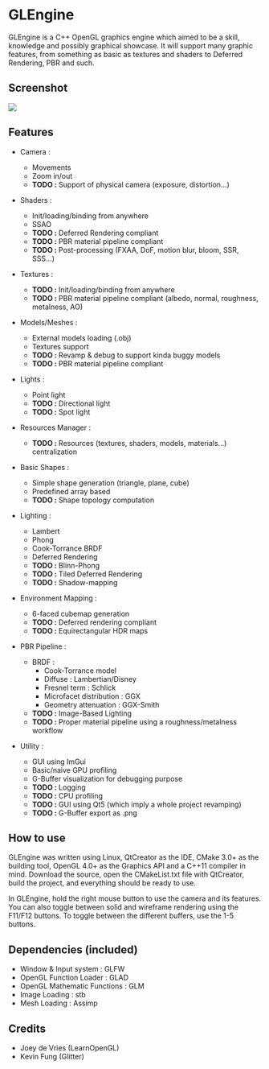 GLEngine
======
GLEngine is a C++ OpenGL graphics engine which aimed to be a skill, knowledge and possibly graphical showcase. It will support many graphic features, from something as basic as textures and shaders to Deferred Rendering, PBR and such.

Screenshot
------

![](http://i.imgur.com/BlgSNea.png)


Features
------

* Camera :
    * Movements
    * Zoom in/out
    * **TODO :** Support of physical camera (exposure, distortion...)

* Shaders :
    * Init/loading/binding from anywhere
	* SSAO
    * **TODO :** Deferred Rendering compliant
    * **TODO :** PBR material pipeline compliant
    * **TODO :** Post-processing (FXAA, DoF, motion blur, bloom, SSR, SSS...)

* Textures :
    * **TODO :** Init/loading/binding from anywhere
    * **TODO :** PBR material pipeline compliant (albedo, normal, roughness, metalness, AO)
    
* Models/Meshes :
    * External models loading (.obj)
    * Textures support
    * **TODO :** Revamp & debug to support kinda buggy models
    * **TODO :** PBR material pipeline compliant
    
* Lights :
    * Point light
    * **TODO :** Directional light
    * **TODO :** Spot light
    
* Resources Manager :
    * **TODO :** Resources (textures, shaders, models, materials...) centralization
    
* Basic Shapes :
    * Simple shape generation (triangle, plane, cube)
    * Predefined array based
    * **TODO :** Shape topology computation
    
* Lighting :
    * Lambert
    * Phong
    * Cook-Torrance BRDF
    * Deferred Rendering
    * **TODO :** Blinn-Phong
    * **TODO :** Tiled Deferred Rendering
    * **TODO :** Shadow-mapping

* Environment Mapping :
    * 6-faced cubemap generation
	* **TODO :** Deferred rendering compliant
    * **TODO :** Equirectangular HDR maps

* PBR Pipeline :
    * BRDF :
        * Cook-Torrance model
        * Diffuse : Lambertian/Disney
        * Fresnel term : Schlick
        * Microfacet distribution : GGX
        * Geometry attenuation : GGX-Smith
    * **TODO :** Image-Based Lighting
    * **TODO :** Proper material pipeline using a roughness/metalness workflow
    
* Utility :
    * GUI using ImGui
    * Basic/naive GPU profiling
	* G-Buffer visualization for debugging purpose
    * **TODO :** Logging
    * **TODO :** CPU profiling
    * **TODO :** GUI using Qt5 (which imply a whole project revamping)
    * **TODO :** G-Buffer export as .png

How to use
------
GLEngine was written using Linux, QtCreator as the IDE, CMake 3.0+ as the building tool, OpenGL 4.0+ as the Graphics API and a C++11 compiler in mind.
Download the source, open the CMakeList.txt file with QtCreator, build the project, and everything should be ready to use.

In GLEngine, hold the right mouse button to use the camera and its features. You can also toggle between solid and wireframe rendering using the F11/F12 buttons.
To toggle between the different buffers, use the 1-5 buttons.

Dependencies (included)
------
- Window & Input system : GLFW
- OpenGL Function Loader : GLAD
- OpenGL Mathematic Functions : GLM
- Image Loading : stb
- Mesh Loading : Assimp

Credits
------
- Joey de Vries (LearnOpenGL)
- Kevin Fung (Glitter)

